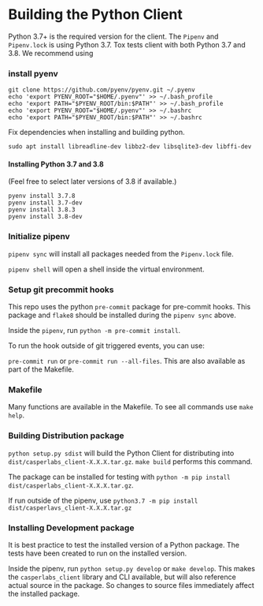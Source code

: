 # Building the Python Client

Python 3.7+ is the required version for the client.  The `Pipenv` and `Pipenv.lock` is using
Python 3.7.  Tox tests client with both Python 3.7 and 3.8. We recommend using

### install pyenv

```
git clone https://github.com/pyenv/pyenv.git ~/.pyenv
echo 'export PYENV_ROOT="$HOME/.pyenv"' >> ~/.bash_profile
echo 'export PATH="$PYENV_ROOT/bin:$PATH"' >> ~/.bash_profile
echo 'export PYENV_ROOT="$HOME/.pyenv"' >> ~/.bashrc
echo 'export PATH="$PYENV_ROOT/bin:$PATH"' >> ~/.bashrc
```

Fix dependencies when installing and building python.

```
sudo apt install libreadline-dev libbz2-dev libsqlite3-dev libffi-dev
```

#### Installing Python 3.7 and 3.8
(Feel free to select later versions of 3.8 if available.)
```
pyenv install 3.7.8
pyenv install 3.7-dev
pyenv install 3.8.3
pyenv install 3.8-dev
```

### Initialize pipenv

`pipenv sync` will install all packages needed from the `Pipenv.lock` file.

`pipenv shell` will open a shell inside the virtual environment.

### Setup git precommit hooks

This repo uses the python `pre-commit` package for pre-commit hooks.  This package and `flake8` should be installed
during the `pipenv sync` above.

Inside the `pipenv`, run `python -m pre-commit install`.

To run the hook outside of git triggered events, you can use:

`pre-commit run` or `pre-commit run --all-files`.  This are also available as part of the Makefile.

### Makefile

Many functions are available in the Makefile.  To see all commands use `make help`.

### Building Distribution package

`python setup.py sdist` will build the Python Client for distributing into `dist/casperlabs_client-X.X.X.tar.gz`.
`make build` performs this command.

The package can be installed for testing with `python -m pip install dist/casperlabs_client-X.X.X.tar.gz`.

If run outside of the pipenv, use `python3.7 -m pip install dist/casperlavs_client-X.X.X.tar.gz`

### Installing Development package

It is best practice to test the installed version of a Python package. The tests have been created to run on the installed version.

Inside the pipenv, run `python setup.py develop` or `make develop`. This makes the `casperlabs_client` library and CLI available, but
will also reference actual source in the package. So changes to source files immediately affect the installed package.
